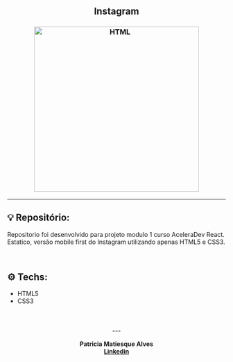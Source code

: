 <h2 align="center">
   Instagram
</h2>

<h3 align="center">
  <img alt="HTML"
    src="https://2.bp.blogspot.com/-nPBpLcu7coE/VfduwvdjVYI/AAAAAAAAOqM/W14yoQmPp28/s1600/BANNER.jpg" width="380px"/>
</h3>
<hr/>

## 💡 Repositório:

Repositorio foi desenvolvido para projeto modulo 1 curso AceleraDev React.<br/>
Estatico, versão mobile first do Instagram utilizando apenas HTML5 e CSS3.

<br/>

## ⚙️ Techs:
- HTML5
- CSS3


<br/>

<h4 align="center">
  ---

Patricia Matiesque Alves <br/>
[Linkedin](https://www.linkedin.com/in/patricia-matiesque/)
</h4>

<br/>
